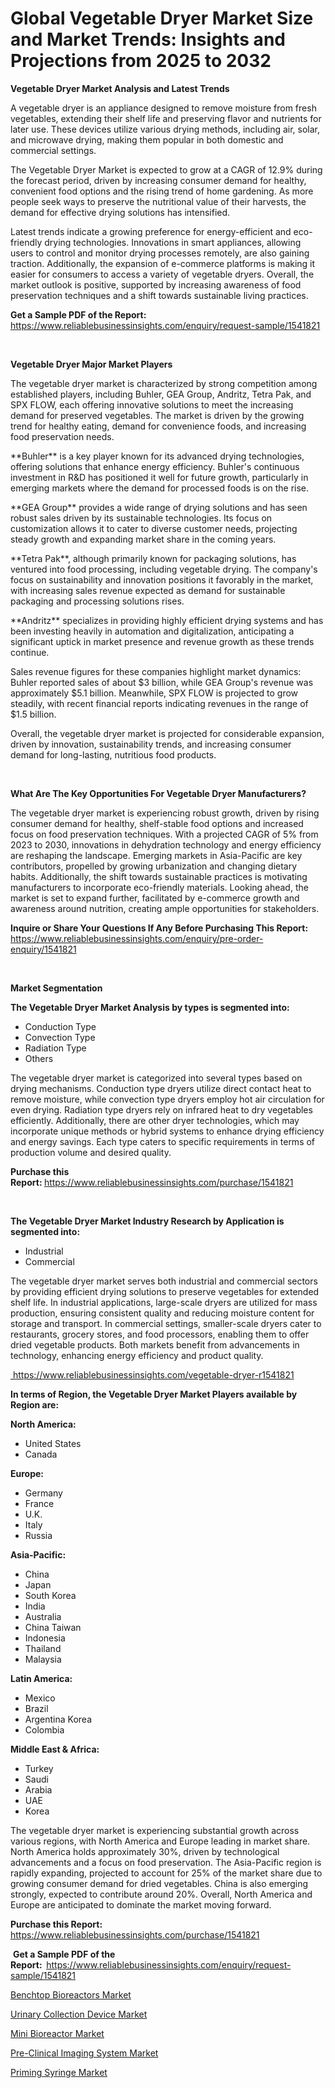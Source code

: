 <p><h1>Global Vegetable Dryer Market Size and Market Trends: Insights and Projections from 2025 to 2032</h1></p><p><strong>Vegetable Dryer Market Analysis and Latest Trends</strong></p>
<p><p>A vegetable dryer is an appliance designed to remove moisture from fresh vegetables, extending their shelf life and preserving flavor and nutrients for later use. These devices utilize various drying methods, including air, solar, and microwave drying, making them popular in both domestic and commercial settings.</p><p>The Vegetable Dryer Market is expected to grow at a CAGR of 12.9% during the forecast period, driven by increasing consumer demand for healthy, convenient food options and the rising trend of home gardening. As more people seek ways to preserve the nutritional value of their harvests, the demand for effective drying solutions has intensified. </p><p>Latest trends indicate a growing preference for energy-efficient and eco-friendly drying technologies. Innovations in smart appliances, allowing users to control and monitor drying processes remotely, are also gaining traction. Additionally, the expansion of e-commerce platforms is making it easier for consumers to access a variety of vegetable dryers. Overall, the market outlook is positive, supported by increasing awareness of food preservation techniques and a shift towards sustainable living practices.</p></p>
<p><strong>Get a Sample PDF of the Report:&nbsp;</strong> <a href="https://www.reliablebusinessinsights.com/enquiry/request-sample/1541821?utm_campaign=3048&utm_medium=2&utm_source=Github&utm_content=ia&utm_term=10042025&utm_id=vegetable-dryer">https://www.reliablebusinessinsights.com/enquiry/request-sample/1541821</a></p>
<p>&nbsp;</p>
<p><strong>Vegetable Dryer Major Market Players</strong></p>
<p><p>The vegetable dryer market is characterized by strong competition among established players, including Buhler, GEA Group, Andritz, Tetra Pak, and SPX FLOW, each offering innovative solutions to meet the increasing demand for preserved vegetables. The market is driven by the growing trend for healthy eating, demand for convenience foods, and increasing food preservation needs.</p><p>**Buhler** is a key player known for its advanced drying technologies, offering solutions that enhance energy efficiency. Buhler's continuous investment in R&D has positioned it well for future growth, particularly in emerging markets where the demand for processed foods is on the rise.</p><p>**GEA Group** provides a wide range of drying solutions and has seen robust sales driven by its sustainable technologies. Its focus on customization allows it to cater to diverse customer needs, projecting steady growth and expanding market share in the coming years.</p><p>**Tetra Pak**, although primarily known for packaging solutions, has ventured into food processing, including vegetable drying. The company's focus on sustainability and innovation positions it favorably in the market, with increasing sales revenue expected as demand for sustainable packaging and processing solutions rises.</p><p>**Andritz** specializes in providing highly efficient drying systems and has been investing heavily in automation and digitalization, anticipating a significant uptick in market presence and revenue growth as these trends continue.</p><p>Sales revenue figures for these companies highlight market dynamics: Buhler reported sales of about $3 billion, while GEA Group's revenue was approximately $5.1 billion. Meanwhile, SPX FLOW is projected to grow steadily, with recent financial reports indicating revenues in the range of $1.5 billion. </p><p>Overall, the vegetable dryer market is projected for considerable expansion, driven by innovation, sustainability trends, and increasing consumer demand for long-lasting, nutritious food products.</p></p>
<p>&nbsp;</p>
<p><strong>What Are The Key Opportunities For Vegetable Dryer Manufacturers?</strong></p>
<p><p>The vegetable dryer market is experiencing robust growth, driven by rising consumer demand for healthy, shelf-stable food options and increased focus on food preservation techniques. With a projected CAGR of 5% from 2023 to 2030, innovations in dehydration technology and energy efficiency are reshaping the landscape. Emerging markets in Asia-Pacific are key contributors, propelled by growing urbanization and changing dietary habits. Additionally, the shift towards sustainable practices is motivating manufacturers to incorporate eco-friendly materials. Looking ahead, the market is set to expand further, facilitated by e-commerce growth and awareness around nutrition, creating ample opportunities for stakeholders.</p></p>
<p><strong>Inquire or Share Your Questions If Any Before Purchasing This Report:</strong> <a href="https://www.reliablebusinessinsights.com/enquiry/pre-order-enquiry/1541821?utm_campaign=3048&utm_medium=2&utm_source=Github&utm_content=ia&utm_term=10042025&utm_id=vegetable-dryer">https://www.reliablebusinessinsights.com/enquiry/pre-order-enquiry/1541821</a></p>
<p>&nbsp;</p>
<p><strong>Market Segmentation</strong></p>
<p><strong>The Vegetable Dryer Market Analysis by types is segmented into:</strong></p>
<p><ul><li>Conduction Type</li><li>Convection Type</li><li>Radiation Type</li><li>Others</li></ul></p>
<p><p>The vegetable dryer market is categorized into several types based on drying mechanisms. Conduction type dryers utilize direct contact heat to remove moisture, while convection type dryers employ hot air circulation for even drying. Radiation type dryers rely on infrared heat to dry vegetables efficiently. Additionally, there are other dryer technologies, which may incorporate unique methods or hybrid systems to enhance drying efficiency and energy savings. Each type caters to specific requirements in terms of production volume and desired quality.</p></p>
<p><strong>Purchase this Report:&nbsp;</strong><a href="https://www.reliablebusinessinsights.com/purchase/1541821?utm_campaign=3048&utm_medium=2&utm_source=Github&utm_content=ia&utm_term=10042025&utm_id=vegetable-dryer">https://www.reliablebusinessinsights.com/purchase/1541821</a></p>
<p>&nbsp;</p>
<p><strong>The Vegetable Dryer Market Industry Research by Application is segmented into:</strong></p>
<p><ul><li>Industrial</li><li>Commercial</li></ul></p>
<p><p>The vegetable dryer market serves both industrial and commercial sectors by providing efficient drying solutions to preserve vegetables for extended shelf life. In industrial applications, large-scale dryers are utilized for mass production, ensuring consistent quality and reducing moisture content for storage and transport. In commercial settings, smaller-scale dryers cater to restaurants, grocery stores, and food processors, enabling them to offer dried vegetable products. Both markets benefit from advancements in technology, enhancing energy efficiency and product quality.</p></p>
<p><a href="https://www.reliablebusinessinsights.com/vegetable-dryer-r1541821?utm_campaign=3048&utm_medium=2&utm_source=Github&utm_content=ia&utm_term=10042025&utm_id=vegetable-dryer">&nbsp;https://www.reliablebusinessinsights.com/vegetable-dryer-r1541821</a></p>
<p><strong>In terms of Region, the Vegetable Dryer Market Players available by Region are:</strong></p>
<p>
    <p> <strong> North America: </strong>
        <ul>
            <li>United States</li>
            <li>Canada</li>
        </ul>
        </p> 
    <p> <strong> Europe: </strong>
        <ul>
            <li>Germany</li>
            <li>France</li>
            <li>U.K.</li>
            <li>Italy</li>
            <li>Russia</li>
        </ul>
        </p> 
    <p> <strong> Asia-Pacific: </strong>
        <ul>
            <li>China</li>
            <li>Japan</li>
            <li>South Korea</li>
            <li>India</li>
            <li>Australia</li>
            <li>China Taiwan</li>
            <li>Indonesia</li>
            <li>Thailand</li>
            <li>Malaysia</li>
        </ul>
        </p> 
    <p> <strong> Latin America: </strong>
        <ul>
            <li>Mexico</li>
            <li>Brazil</li>
            <li>Argentina Korea</li>
            <li>Colombia</li>
        </ul>
        </p> 
    <p> <strong> Middle East & Africa: </strong>
        <ul>
            <li>Turkey</li>
            <li>Saudi</li>
            <li>Arabia</li>
            <li>UAE</li>
            <li>Korea</li>
        </ul>
    </p>
    </p>
<p><p>The vegetable dryer market is experiencing substantial growth across various regions, with North America and Europe leading in market share. North America holds approximately 30%, driven by technological advancements and a focus on food preservation. The Asia-Pacific region is rapidly expanding, projected to account for 25% of the market share due to growing consumer demand for dried vegetables. China is also emerging strongly, expected to contribute around 20%. Overall, North America and Europe are anticipated to dominate the market moving forward.</p></p>
<p><strong>Purchase this Report: </strong><a href="https://www.reliablebusinessinsights.com/purchase/1541821?utm_campaign=3048&utm_medium=2&utm_source=Github&utm_content=ia&utm_term=10042025&utm_id=vegetable-dryer">https://www.reliablebusinessinsights.com/purchase/1541821</a></p>
<p>&nbsp;<strong>Get a Sample PDF of the Report:&nbsp;&nbsp;</strong><a href="https://www.reliablebusinessinsights.com/enquiry/request-sample/1541821?utm_campaign=3048&utm_medium=2&utm_source=Github&utm_content=ia&utm_term=10042025&utm_id=vegetable-dryer">https://www.reliablebusinessinsights.com/enquiry/request-sample/1541821</a></p>
<p><strong></strong></p>
<p><p><a href="https://www.linkedin.com/pulse/trustworthy-market-insights-benchtop-bioreactors-size-share-tob2f?utm_campaign=3048&utm_medium=2&utm_source=Github&utm_content=ia&utm_term=10042025&utm_id=vegetable-dryer">Benchtop Bioreactors Market</a></p><p><a href="https://www.linkedin.com/pulse/comprehensive-study-urinary-collection-device-market-share-size-72bce?utm_campaign=3048&utm_medium=2&utm_source=Github&utm_content=ia&utm_term=10042025&utm_id=vegetable-dryer">Urinary Collection Device Market</a></p><p><a href="https://www.linkedin.com/pulse/according-market-research-mini-bioreactor-size-growing-zwqhf?utm_campaign=3048&utm_medium=2&utm_source=Github&utm_content=ia&utm_term=10042025&utm_id=vegetable-dryer">Mini Bioreactor Market</a></p><p><a href="https://www.linkedin.com/pulse/pre-clinical-imaging-system-market-size-estimated-cagr-vjsyf?utm_campaign=3048&utm_medium=2&utm_source=Github&utm_content=ia&utm_term=10042025&utm_id=vegetable-dryer">Pre-Clinical Imaging System Market</a></p><p><a href="https://www.linkedin.com/pulse/priming-syringe-market-size-growing-98-growth-rate-from-k8fpf?utm_campaign=3048&utm_medium=2&utm_source=Github&utm_content=ia&utm_term=10042025&utm_id=vegetable-dryer">Priming Syringe Market</a></p></p>